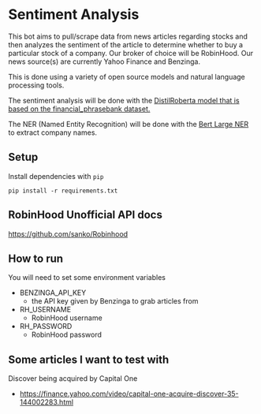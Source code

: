 # Sentiment Analysis

This bot aims to pull/scrape data from news articles regarding
stocks and then analyzes the sentiment of the article to determine
whether to buy a particular stock of a company. Our broker of choice will be RobinHood.
Our news source(s) are currently Yahoo Finance and Benzinga.

This is done using a variety of open source
models and natural language processing tools.

The sentiment analysis will be done with the [DistilRoberta model that is based on the financial_phrasebank dataset.](https://huggingface.co/mrm8488/distilroberta-finetuned-financial-news-sentiment-analysis)

The NER (Named Entity Recognition) will be done with the [Bert Large NER](https://huggingface.co/dslim/bert-large-NER) to extract
company names.


## Setup


Install dependencies with `pip`

```commandline
pip install -r requirements.txt
```


## RobinHood Unofficial API docs

https://github.com/sanko/Robinhood


## How to run

You will need to set some environment variables

- BENZINGA_API_KEY
  - the API key given by Benzinga to grab articles from
- RH_USERNAME
  - RobinHood username
- RH_PASSWORD
  - RobinHood password



## Some articles I want to test with

Discover being acquired by Capital One
- https://finance.yahoo.com/video/capital-one-acquire-discover-35-144002283.html



